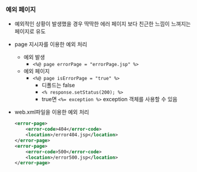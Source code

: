 ### 예외 페이지

- 예외적인 상황이 발생했을 경우 딱딱한 에러 페이지 보다 친근한 느낌이 느껴지는 페이지로 유도

- page 지시자를 이용한 예외 처리
  - 예외 발생
    - `<%@ page errorPage = "errorPage.jsp" %>`
  - 예외 페이지
    - `<%@ page isErrorPage = "true" %>`
      - 디폴드는 false
      - `<% response.setStatus(200); %>`
      - true면 `<%= exception %>` exception 객체를 사용할 수 있음

- web.xml파일을 이용한 예외 처리

  ```xml
  <error-page>
      <error-code>404</error-code>
      <location>/error404.jsp</location>
  </error-page>
  <error-page>
      <error-code>500</error-code>
      <location>/error500.jsp</location>
  </error-page>
  
  ```

  